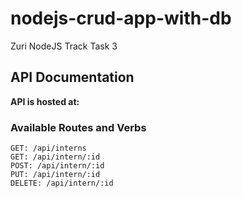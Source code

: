 # nodejs-crud-app-with-db
Zuri NodeJS Track Task 3

## API Documentation
**API is hosted at:** 

### Available Routes and Verbs 
```
GET: /api/interns
GET: /api/intern/:id
POST: /api/intern/:id
PUT: /api/intern/:id
DELETE: /api/intern/:id
```
